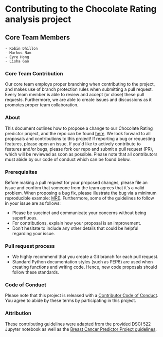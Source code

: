 # Contributing to the Chocolate Rating analysis project

## Core Team Members

    - Robin Dhillon
    - Markus Nam
    - Eyre Hong
    - Lisha Gao

### Core Team Contribution

Our core team employs proper branching when contributing to the project, and makes use of branch protection rules when submitting a pull request. Every team member is able to review and accept (or close) these pull requests. Furthermore, we are able to create issues and discussions as it promotes proper team collaboration.

### About

This document outlines how to propose a change to our Chocolate Rating predictor project, and the repo can be found [here](https://github.com/UBC-MDS/chocolate_rating). We look forward to all proposals and contributions to this project! If reporting a bug or requesting features, please open an issue. If you'd like to actively contribute to features and/or bugs, please fork our repo and submit a pull request (PR), which will be reviewed as soon as possible. Please note that all contributors must abide by our code of conduct which can be found below. 

### Prerequisites

Before making a pull request for your proposed changes, please file an issue and confirm that someone from the team agrees that it's a valid problem. When proposing a bug fix, please illustrate the bug via a minimum reproducible example: [MRE](https://stackoverflow.com/help/minimal-reproducible-example). Furthermore, some of the guidelines to follow in your issue are as follows:

- Please be succinct and communicate your concerns without being superfluous.
- For contributions, explain how your proposal is an improvement.
- Don't hesitate to include any other details that could be helpful regarding your issue.

### Pull request process

-  We highly recommend that you create a Git branch for each pull request.  
-  Standard Python documentation styles (such as PEP8) are used when creating functions and writing code. Hence, new code proposals should follow these standards.

### Code of Conduct

Please note that this project is released with a [Contributor Code of Conduct](CODE_OF_CONDUCT.md). You agree to abide by these terms by participating in this project.

### Attribution

These contributing guidelines were adapted from the provided DSCI 522 Jupyter notebook as well as the [Breast Cancer Predictor Project guidelines](https://github.com/ttimbers/breast_cancer_predictor/blob/master/CONTRIBUTING.md).
